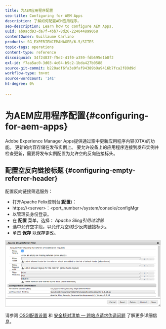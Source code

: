 ```yaml
---
title: 为AEM应用程序配置
seo-title: Configuring for AEM Apps
description: 了解如何配置AEM应用程序。
seo-description: Learn how to configure AEM Apps.
uuid: ab9acd93-da7f-4bb7-8d26-224044899068
contentOwner: Guillaume Carlino
products: SG_EXPERIENCEMANAGER/6.5/SITES
topic-tags: operations
content-type: reference
discoiquuid: 34f24837-f5e2-41f0-a359-fdb695e1b8f2
exl-id: f7aa5ac0-3d03-4c04-b9c2-1bda427b0588
source-git-commit: b220adf6fa3e9faf94389b9a9416b7fca2f89d9d
workflow-type: tm+mt
source-wordcount: '141'
ht-degree: 0%

---
```


# 为AEM应用程序配置{#configuring-for-aem-apps}

Adobe Experience Manager Apps提供通过空中更新应用程序内容(OTA)的功能。 更新的内容存储在发布实例上。 要允许设备上的应用程序连接到发布实例并检查更新，需要将发布实例配置为允许空的反向链接标头。

## 配置空反向链接标题 {#configuring-empty-referrer-header}

配置反向链接筛选服务：

* 打开Apache Felix控制台(**配置**)：
* https://&lt;server>：&lt;port_number>/system/console/configMgr
* 以管理员身份登录。
* 在 **配置** 菜单，选择： *Apache Sling引用过滤器*
* 选中允许空字段，以允许为空/缺少反向链接标头。
* 单击 **保存** 以保存更改。

![chlimage_1-58](assets/chlimage_1-58a.png)

请参阅 [OSGI配置设置](/help/sites-deploying/osgi-configuration-settings.md) 和 [安全核对清单 — 跨站点请求伪造问题](/help/sites-administering/security-checklist.md#protect-against-cross-site-request-forgery) 了解更多详细信息。
